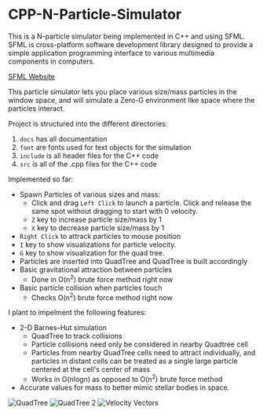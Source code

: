 # CPP-N-Particle-Simulator

This is a N-particle simulator being implemented in C++ and using SFML.
SFML is cross-platform software development library designed to provide a simple application programming interface to various multimedia components in computers.

[SFML Website](https://www.sfml-dev.org/)

This particle simulator lets you place various size/mass particles in the window space, and will simulate a Zero-G environment like space where the particles interact.

Project is structured into the different directories:
  1. `docs` has all documentation
  2. `font` are fonts used for text objects for the simulation
  3. `include` is all header files for the C++ code
  4. `src` is all of the .cpp files for the C++ code

Implemented so far:
  * Spawn Particles of various sizes and mass:
    - Click and drag `Left Click` to launch a particle. Click and release the same spot without dragging to start with 0 velocity.
    - `Z` key to increase particle size/mass by 1
    - `X` key to decrease particle size/mass by 1
  * `Right Click` to attrack particles to mouse position
  * `I` key to show visualizations for particle velocity.
  * `G` key to show visualization for the quad tree.
  * Particles are inserted into QuadTree and QuadTree is built accordingly
  * Basic gravitational attraction between particles
    - Done in O(n<sup>2</sup>) brute force method right now
  * Basic particle collision when particles touch
    - Checks O(n<sup>2</sup>) brute force method right now
    
I plant to impelment the following features:
  * 2-D Barnes–Hut simulation
    - QuadTree to track collisions
    - Particle collisions need only be considered in nearby Quadtree cell
    - Particles from nearby QuadTree cells need to attract individually, and particles in distant cells can be treated as a single large particle centered at the cell's center of mass
    - Works in O(nlogn) as opposed to O(n<sup>2</sup>) brute force method
  * Accurate values for mass to better mimic stellar bodies in space.

![QuadTree](https://i.imgur.com/98WA83t.png)
![QuadTree 2](https://i.imgur.com/d6xDlIX.png)
![Velocity Vectors](https://i.imgur.com/41bDXTd.png)
